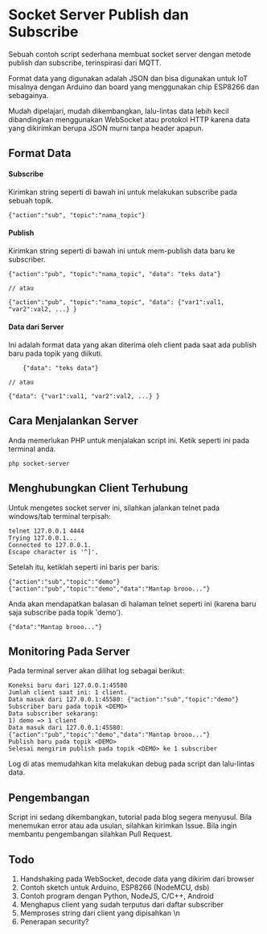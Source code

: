 # Socket Server Publish dan Subscribe 

Sebuah contoh script sederhana membuat socket server dengan metode publish dan subscribe, terinspirasi dari MQTT.

Format data yang digunakan adalah JSON dan bisa digunakan untuk IoT misalnya dengan Arduino dan board yang menggunakan chip ESP8266 dan sebagainya.

Mudah dipelajari, mudah dikembangkan, lalu-lintas data lebih kecil dibandingkan menggunakan WebSocket atau protokol HTTP karena data yang dikirimkan berupa JSON murni tanpa header apapun.

## Format Data

#### Subscribe
Kirimkan string seperti di bawah ini untuk melakukan subscribe pada sebuah topik.
	
	{"action":"sub", "topic":"nama_topic"}

#### Publish
Kirimkan string seperti di bawah ini untuk mem-publish data baru ke subscriber. 

	{"action":"pub", "topic":"nama_topic", "data": "teks data"}
	
	// atau
	
	{"action":"pub", "topic":"nama_topic", "data": {"var1":val1, "var2":val2, ...} }
#### Data dari Server	
Ini adalah format data yang akan diterima oleh client pada saat ada publish baru pada topik yang diikuti.

        {"data": "teks data"}
	
	// atau
	
	{"data": {"var1":val1, "var2":val2, ...} }	

## Cara Menjalankan Server
Anda memerlukan PHP untuk menjalakan script ini. Ketik seperti ini pada terminal anda.

    php socket-server

## Menghubungkan Client Terhubung
Untuk mengetes socket server ini, silahkan jalankan telnet pada windows/tab terminal terpisah:

    telnet 127.0.0.1 4444
    Trying 127.0.0.1...
    Connected to 127.0.0.1.
    Escape character is '^]'.

Setelah itu, ketiklah seperti ini baris per baris:

    {"action":"sub","topic":"demo"}
    {"action":"pub","topic":"demo","data":"Mantap brooo..."}

Anda akan mendapatkan balasan di halaman telnet seperti ini (karena baru saja subscribe pada topik 'demo').

    {"data":"Mantap brooo..."}
    
## Monitoring Pada Server
Pada terminal server akan dilihat log sebagai berikut:

    Koneksi baru dari 127.0.0.1:45580
    Jumlah client saat ini: 1 client.
    Data masuk dari 127.0.0.1:45580: {"action":"sub","topic":"demo"}
    Subscriber baru pada topik <DEMO>
    Data subscriber sekarang:
    1) demo => 1 client
    Data masuk dari 127.0.0.1:45580: {"action":"pub","topic":"demo","data":"Mantap brooo..."}
    Publish baru pada topik <DEMO>
    Selesai mengirim publish pada topik <DEMO> ke 1 subscriber
    
Log di atas memudahkan kita melakukan debug pada script dan lalu-lintas data.

## Pengembangan
Script ini sedang dikembangkan, tutorial pada blog segera menyusul. Bila menemukan error atau ada usulan, silahkan kirimkan Issue. Bila ingin membantu pengembangan silahkan Pull Request.

## Todo
1. Handshaking pada WebSocket, decode data yang dikirim dari browser
2. Contoh sketch untuk Arduino, ESP8266 (NodeMCU, dsb)
3. Contoh program dengan Python, NodeJS, C/C++, Android
4. Menghapus client yang sudah terputus dari daftar subscriber  
5. Memproses string dari client yang dipisahkan \n 
6. Penerapan security?
